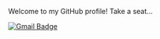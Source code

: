 Welcome to my GitHub profile! Take a seat...


[![Gmail Badge](https://img.shields.io/badge/style-erhany96@gmail.com-green?logo=gmail&style=for-the-badge&label=Gmail&color=red&link=mailto:erhany96@gmail.com)](mailto:erhany96@gmail.com)
